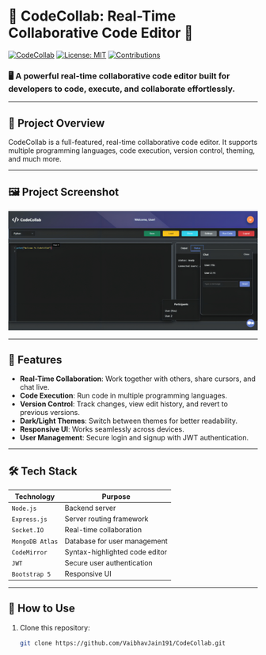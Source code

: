 # 🌟 CodeCollab: Real-Time Collaborative Code Editor 🚀

[![CodeCollab](https://img.shields.io/badge/Collaborate-Coding-blue?style=flat-square)](https://github.com/VaibhavJain191/CodeCollab)
[![License: MIT](https://img.shields.io/badge/License-MIT-yellow.svg)](https://opensource.org/licenses/MIT)
[![Contributions](https://img.shields.io/badge/Contributions-Welcome-brightgreen.svg)](#contributing)

### 🖥️ A powerful real-time collaborative code editor built for developers to code, execute, and collaborate effortlessly.

---

## 🌟 Project Overview

CodeCollab is a full-featured, real-time collaborative code editor. It supports multiple programming languages, code execution, version control, theming, and much more.

---

## 🖼️ Project Screenshot

![CodeCollab Screenshot](public/demo.jpg)

---

## 🎯 Features

- **Real-Time Collaboration**: Work together with others, share cursors, and chat live.
- **Code Execution**: Run code in multiple programming languages.
- **Version Control**: Track changes, view edit history, and revert to previous versions.
- **Dark/Light Themes**: Switch between themes for better readability.
- **Responsive UI**: Works seamlessly across devices.
- **User Management**: Secure login and signup with JWT authentication.

---

## 🛠️ Tech Stack

| **Technology**     | **Purpose**                  |
|---------------------|------------------------------|
| `Node.js`          | Backend server               |
| `Express.js`       | Server routing framework     |
| `Socket.IO`        | Real-time collaboration      |
| `MongoDB Atlas`    | Database for user management |
| `CodeMirror`       | Syntax-highlighted code editor |
| `JWT`              | Secure user authentication   |
| `Bootstrap 5`      | Responsive UI                |

---

## 📖 How to Use

1. Clone this repository:
   ```bash
   git clone https://github.com/VaibhavJain191/CodeCollab.git
